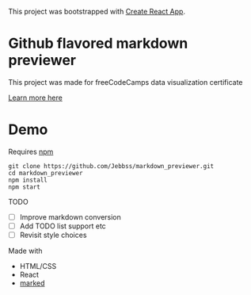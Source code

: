 This project was bootstrapped with [Create React App](https://github.com/facebookincubator/create-react-app).

# Github flavored markdown previewer
This project was made for freeCodeCamps data visualization certificate

[Learn more here](https://www.freecodecamp.org/challenges/build-a-markdown-previewer)

# Demo
Requires [npm](https://www.npmjs.com/get-npm)
```
git clone https://github.com/Jebbss/markdown_previewer.git
cd markdown_previewer
npm install
npm start
```

TODO
- [ ] Improve markdown conversion
- [ ] Add TODO list support etc
- [ ] Revisit style choices

Made with
- HTML/CSS
- React
- [marked](https://www.npmjs.com/package/marked)
